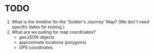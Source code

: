 # TODO

1. What is the timeline for the 'Soldier's Journey' Map?
(We don't need specific dates for testing.)
2. What are we pulling for map coordinates?
	- geoJSON objects
	- approximate locations (polygons)
	- GPS coordinates 


